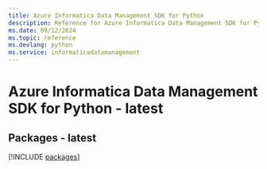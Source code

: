 ```yaml
---
title: Azure Informatica Data Management SDK for Python
description: Reference for Azure Informatica Data Management SDK for Python
ms.date: 09/12/2024
ms.topic: reference
ms.devlang: python
ms.service: informaticadatamanagement
---
```

# Azure Informatica Data Management SDK for Python - latest
## Packages - latest
[!INCLUDE [packages](informatica-data-management-index.md)]